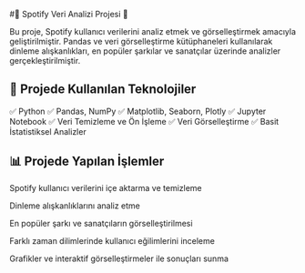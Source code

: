 #🎵 Spotify Veri Analizi Projesi 🎵

Bu proje, Spotify kullanıcı verilerini analiz etmek ve görselleştirmek amacıyla geliştirilmiştir. Pandas ve veri görselleştirme kütüphaneleri kullanılarak dinleme alışkanlıkları, en popüler şarkılar ve sanatçılar üzerinde analizler gerçekleştirilmiştir.

## 📌 Projede Kullanılan Teknolojiler

✅ Python
✅ Pandas, NumPy
✅ Matplotlib, Seaborn, Plotly
✅ Jupyter Notebook
✅ Veri Temizleme ve Ön İşleme
✅ Veri Görselleştirme
✅ Basit İstatistiksel Analizler

## 📊 Projede Yapılan İşlemler

Spotify kullanıcı verilerini içe aktarma ve temizleme

Dinleme alışkanlıklarını analiz etme

En popüler şarkı ve sanatçıların görselleştirilmesi

Farklı zaman dilimlerinde kullanıcı eğilimlerini inceleme

Grafikler ve interaktif görselleştirmeler ile sonuçları sunma
